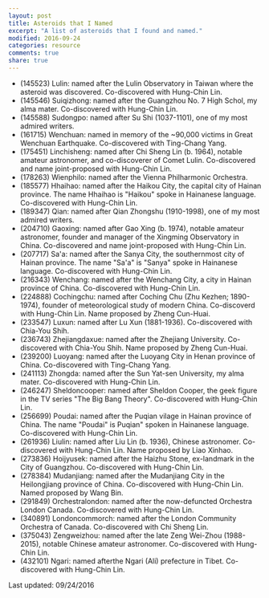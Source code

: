 ```yaml
---
layout: post
title: Asteroids that I Named
excerpt: "A list of asteroids that I found and named."
modified: 2016-09-24
categories: resource
comments: true
share: true
---
```


* (145523) Lulin: named after the Lulin Observatory in Taiwan where the asteroid was discovered. Co-discovered with Hung-Chin Lin.
* (145546) Suiqizhong: named after the Guangzhou No. 7 High Schol, my alma mater. Co-discovered with Hung-Chin Lin.
* (145588) Sudongpo: named after Su Shi (1037-1101), one of my most admired writers.
* (161715) Wenchuan: named in memory of the ~90,000 victims in Great Wenchuan Earthquake. Co-discovered with Ting-Chang Yang.
* (175451) Linchisheng: named after Chi Sheng Lin (b. 1964), notable amateur astronomer, and co-discoverer of Comet Lulin. Co-discovered and name joint-proposed with Hung-Chin Lin.
* (178263) Wienphilo: named after the Vienna Philharmonic Orchestra.
* (185577) Hhaihao: named after the Haikou City, the capital city of Hainan province. The name Hhaihao is "Haikou" spoke in Hainanese language. Co-discovered with Hung-Chin Lin.
* (189347) Qian: named after Qian Zhongshu (1910-1998), one of my most admired writers.
* (204710) Gaoxing: named after Gao Xing (b. 1974), notable amateur astronomer, founder and manager of the Xingming Observatory in China. Co-discovered and name joint-proposed with Hung-Chin Lin.
* (207717) Sa'a: named after the Sanya City, the southernmost city of Hainan province. The name "Sa'a" is "Sanya" spoke in Hainanese language. Co-discovered with Hung-Chin Lin.
* (216343) Wenchang: named after the Wenchang City, a city in Hainan province of China. Co-discovered with Hung-Chin Lin.
* (224888) Cochingchu: named after Coching Chu (Zhu Kezhen; 1890-1974), founder of meteorological study of modern China. Co-discoverd with Hung-Chin Lin. Name proposed by Zheng Cun-Huai.
* (233547) Luxun: named after Lu Xun (1881-1936). Co-discovered with Chia-You Shih.
* (236743) Zhejiangdaxue: named after the Zhejiang University. Co-discovered with Chia-You Shih. Name proposed by Zheng Cun-Huai.
* (239200) Luoyang: named after the Luoyang City in Henan province of China. Co-discovered with Ting-Chang Yang.
* (241113) Zhongda: named after the Sun Yat-sen University, my alma mater. Co-discovered with Hung-Chin Lin.
* (246247) Sheldoncooper: named after Sheldon Cooper, the geek figure in the TV series "The Big Bang Theory". Co-discovered with Hung-Chin Lin.
* (256699) Poudai: named after the Puqian vilage in Hainan province of China. The name "Poudai" is Puqian" spoken in Hainanese language. Co-discovered with Hung-Chin Lin.
* (261936) Liulin: named after Liu Lin (b. 1936), Chinese astronomer. Co-discovered with Hung-Chin Lin. Name proposed by Liao Xinhao.
* (273836) Hoijyusek: named after the Haizhu Stone, ex-landmark in the City of Guangzhou. Co-discovered with Hung-Chin Lin.
* (278384) Mudanjiang: named after the Mudanjiang City in the Heilongjiang province of China. Co-discovered with Hung-Chin Lin. Named proposed by Wang Bin.
* (291849) Orchestralondon: named after the now-defuncted Orchestra London Canada. Co-discovered with Hung-Chin Lin.
* (340891) Londoncommorch: named after the London Community Orchestra of Canada. Co-discovered with Chi Sheng Lin.
* (375043) Zengweizhou: named after the late Zeng Wei-Zhou (1988-2015), notable Chinese amateur astronomer. Co-discovered with Hung-Chin Lin.
* (432101) Ngari: named afterthe Ngari (Ali) prefecture in Tibet. Co-discovered with Hung-Chin Lin.

Last updated: 09/24/2016
